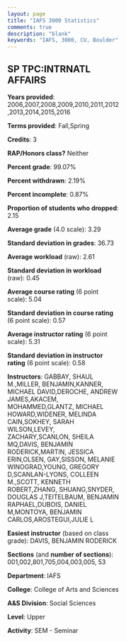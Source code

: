 ```yaml
---
layout: page
title: "IAFS 3000 Statistics"
comments: true
description: "blank"
keywords: "IAFS, 3000, CU, Boulder"
--- 
```

<head>
<script src="https://ajax.googleapis.com/ajax/libs/jquery/2.1.3/jquery.min.js"></script>
<script src="https://dl.dropboxusercontent.com/s/pc42nxpaw1ea4o9/highcharts.js?dl=0"></script>
<!-- <script src="../assets/js/highcharts.js"></script> -->
<style type="text/css">@font-face {
	font-family: "Bebas Neue";
	src: url(https://www.filehosting.org/file/details/544349/BebasNeue%20Regular.otf) format("opentype");
	}
	h1.Bebas { 
		font-family: "Bebas Neue", Verdana, Tahoma;
	}
</style>
</head>
<body>
	<div id="container" style="float: right; width: 45%; height: 88%; margin-left: 2.5%; margin-right: 2.5%;"></div>
	<script language="JavaScript">
		$(document).ready(function() {
		var chart = {type: 'column'};
		var title = {text: 'Grade Distribution'};
		var xAxis = {categories: ['A','B','C','D','F'],crosshair: true};
		var yAxis = {min: 0,title: {text: 'Percentage'}};
		var tooltip = {headerFormat: '<center><b><span style="font-size:20px">{point.key}</span></b></center>',
		               pointFormat: '<td style="padding:0"><b>{point.y:.1f}%</b></td>',
		               footerFormat: '</table>',shared: true,useHTML: true};
		var plotOptions = {column: {pointPadding: 0.0,borderWidth: 0}};  
		var credits = {enabled: false};var series= [{name: 'Percent',data: [51.05,36.52,9.31,1.68,1.44,]}];
		var json = {};
		json.chart = chart;
		json.title = title;
		json.tooltip = tooltip;
		json.xAxis = xAxis;
		json.yAxis = yAxis;  
		json.series = series;
		json.plotOptions = plotOptions;  
		json.credits = credits;
		$('#container').highcharts(json);
	});
	</script>
</body>
			   
## SP TPC:INTRNATL AFFAIRS

**Years provided**: 2006,2007,2008,2009,2010,2011,2012,2013,2014,2015,2016

**Terms provided**: Fall,Spring

**Credits**: 3

**RAP/Honors class?** Neither

**Percent grade**: 99.07%

**Percent withdrawn**: 2.19%

**Percent incomplete**: 0.87%

**Proportion of students who dropped**: 2.15

**Average grade** (4.0 scale): 3.29

**Standard deviation in grades**: 36.73

**Average workload** (raw): 2.61

**Standard deviation in workload** (raw): 0.45

**Average course rating** (6 point scale): 5.04

**Standard deviation in course rating** (6 point scale): 0.57

**Average instructor rating** (6 point scale): 5.31

**Standard deviation in instructor rating** (6 point scale): 0.58

**Instructors**: GABBAY, SHAUL M.,MILLER, BENJAMIN,KANNER, MICHAEL DAVID,DEROCHE, ANDREW JAMES,AKACEM, MOHAMMED,GLANTZ, MICHAEL HOWARD,WIDENER, MELINDA CAIN,SOKHEY, SARAH WILSON,LEVEY, ZACHARY,SCANLON, SHEILA MQ,DAVIS, BENJAMIN RODERICK,MARTIN, JESSICA ERIN,OLSEN, GAY,SISSON, MELANIE WINOGRAD,YOUNG, GREGORY D,SCANLAN-LYONS, COLLEEN M.,SCOTT, KENNETH ROBERT,ZHANG, SHUANG,SNYDER, DOUGLAS J,TEITELBAUM, BENJAMIN RAPHAEL,DUBOIS, DANIEL M,MONTOYA, BENJAMIN CARLOS,AROSTEGUI,JULIE L

**Easiest instructor** (based on class grade): DAVIS, BENJAMIN RODERICK

**Sections** (and **number of sections**): 001,002,801,705,004,003,005, 53

**Department**: IAFS

**College**: College of Arts and Sciences

**A&S Division**: Social Sciences

**Level**: Upper

**Activity**: SEM - Seminar